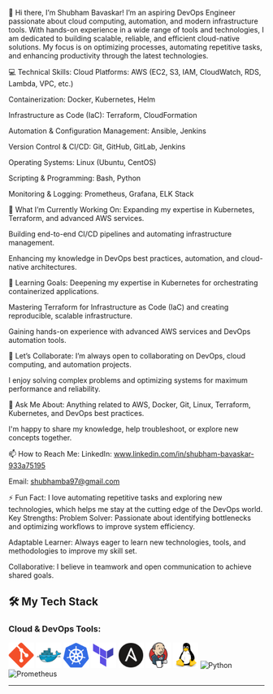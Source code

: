 👋 Hi there, I’m Shubham Bavaskar!
I’m an aspiring DevOps Engineer passionate about cloud computing, automation, and modern infrastructure tools. With hands-on experience in a wide range of tools and technologies, I am dedicated to building scalable, reliable, and efficient cloud-native solutions. My focus is on optimizing processes, automating repetitive tasks, and enhancing productivity through the latest technologies.

💻 Technical Skills:
Cloud Platforms: AWS (EC2, S3, IAM, CloudWatch, RDS, Lambda, VPC, etc.)

Containerization: Docker, Kubernetes, Helm

Infrastructure as Code (IaC): Terraform, CloudFormation

Automation & Configuration Management: Ansible, Jenkins

Version Control & CI/CD: Git, GitHub, GitLab, Jenkins

Operating Systems: Linux (Ubuntu, CentOS)

Scripting & Programming: Bash, Python

Monitoring & Logging: Prometheus, Grafana, ELK Stack

🔭 What I’m Currently Working On:
Expanding my expertise in Kubernetes, Terraform, and advanced AWS services.

Building end-to-end CI/CD pipelines and automating infrastructure management.

Enhancing my knowledge in DevOps best practices, automation, and cloud-native architectures.

🌱 Learning Goals:
Deepening my expertise in Kubernetes for orchestrating containerized applications.

Mastering Terraform for Infrastructure as Code (IaC) and creating reproducible, scalable infrastructure.

Gaining hands-on experience with advanced AWS services and DevOps automation tools.

🤝 Let’s Collaborate:
I’m always open to collaborating on DevOps, cloud computing, and automation projects.

I enjoy solving complex problems and optimizing systems for maximum performance and reliability.

💬 Ask Me About:
Anything related to AWS, Docker, Git, Linux, Terraform, Kubernetes, and DevOps best practices.

I'm happy to share my knowledge, help troubleshoot, or explore new concepts together.

📫 How to Reach Me:
LinkedIn: www.linkedin.com/in/shubham-bavaskar-933a75195

Email: shubhamba97@gmail.com

⚡ Fun Fact:
I love automating repetitive tasks and exploring new technologies, which helps me stay at the cutting edge of the DevOps world.
Key Strengths:
Problem Solver: Passionate about identifying bottlenecks and optimizing workflows to improve system efficiency.

Adaptable Learner: Always eager to learn new technologies, tools, and methodologies to improve my skill set.

Collaborative: I believe in teamwork and open communication to achieve shared goals.


## 🛠 My Tech Stack

### Cloud & DevOps Tools:
<p align="left">
  <img src="https://raw.githubusercontent.com/devicons/devicon/master/icons/git/git-original.svg" alt="Git" width="50" height="50"/>
  <img src="https://raw.githubusercontent.com/devicons/devicon/master/icons/docker/docker-original.svg" alt="Docker" width="50" height="50"/>
  <img src="https://raw.githubusercontent.com/devicons/devicon/master/icons/kubernetes/kubernetes-plain.svg" alt="Kubernetes" width="50" height="50"/>
  <img src="https://raw.githubusercontent.com/devicons/devicon/master/icons/terraform/terraform-original.svg" alt="Terraform" width="50" height="50"/>
  <img src="https://raw.githubusercontent.com/devicons/devicon/master/icons/ansible/ansible-original.svg" alt="Ansible" width="50" height="50"/>
  <img src="https://raw.githubusercontent.com/devicons/devicon/master/icons/jenkins/jenkins-original.svg" alt="Jenkins" width="50" height="50"/>
  <img src="https://raw.githubusercontent.com/devicons/devicon/master/icons/linux/linux-original.svg" alt="Linux" width="50" height="50"/>
  <img src="https://cdn.jsdelivr.net/gh/devicons/devicon/icons/python/python-original.svg" alt="Python" width="50" height="50"/>
  <img src="https://cdn.worldvectorlogo.com/logos/prometheus.svg" alt="Prometheus" width="50" height="50"/>
</p>

---
